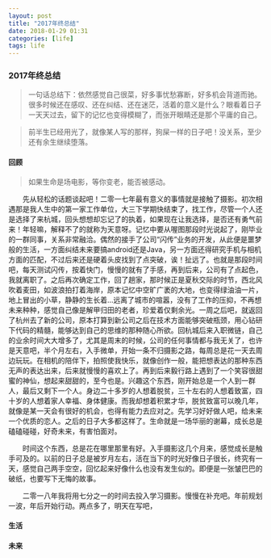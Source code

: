 ```yaml
---
layout: post
title: "2017年终总结"
date: 2018-01-29 01:31
categories: [life]
tags: life
---
```


### 2017年终总结

> 一句话总结下：依然感觉自己很菜，好多事忧愁寡断，好多机会背道而驰。很多时候还在感叹、还在纠结、还在迷茫，活着的意义是什么？眼看着日子一天天过去，留下的记忆也变得模糊了，而张开眼睛还是那个平庸的自己。

> 前半生已经用光了，就像某人写的那样，狗屎一样的日子吧！没关系，至少还有余生继续堕落。

#### 回顾

> 如果生命是场电影，等你变老，能否被感动。

&emsp;&emsp;先从轻松的话题谈起吧！二零一七年最有意义的事情就是接触了摄影。初次相遇那是我人生中的第一家工作单位，大三下学期快结束了，找工作，尽管一个人还是选择了来杭城，回头想想却忘记了的执着，如果现在让我选择，是否还有勇气前来！年轻嘛，解释不了的就称为天意呀。记忆中要从喔图那段时光说起了，刚毕业的一群同事，关系非常融洽。偶然的接手了公司“闪传”业务的开发，从此便是噩梦般的生活，一方面纠结未来要搞android还是Java，另一方面还得研究手机与相机方面的匹配，不过后来还是硬着头皮找到了点突破，诶！扯远了。也就是那段时间吧，每天测试闪传，按着快门，慢慢的就有了手感，再到后来，公司有了点起色，我就离职了。之后再次确定工作，回了趟家，那时候正是夏秋交际的时节，西北风吹着麦田，如波浪拍打着海岸，原本记忆中空旷广袤的大地，也变得绿油油一片，地上冒出的小草，静静的生长着...远离了城市的喧嚣，没有了工作的压抑，不再想未来种种，感觉自己像是解甲归田的老者，珍爱着仅剩余光。一周之后吧，就返回了杭州去了新的公司，原本打算到新公司之后在技术方面能够突破瓶颈，用心钻研下代码的精髓，能够达到自己的思维的那种随心所欲。回杭城后来入职微链，自己的业余时间大大增多了，尤其是周末的时候，公司的任何事情都与我无关了，也许是天意吧，半个月左右，入手微单，开始一条不归摄影之路，每周总是花一天去周边玩玩。在相机的陪伴下，拍照使我快乐，就像创作一般，能把想表达的那种东西无声的表达出来，后来就慢慢的喜欢上了。再到后来毅行路上遇到了一个笑容很甜蜜的神仙，想起来甜甜的，至今也是。兴趣这个东西，刚开始总是一个人到一群人，最后又剩下一个人。身边二十多岁的人想着脱贫，三十左右的人想着致富，四十岁的人想着家人幸福、身体健康。而我却想着积累才华，脱贫致富可以晚几年，就像是某一天会有很好的机会，也得有能力去应对之。先学习好好做人吧，给未来一个优质的恋人。之后的日子大多都这样了。生命就是一场华丽的谢幕，成长总是磕磕碰碰，好奇未来，有害怕面对。

&emsp;&emsp;时间这个东西，总是花在哪里那里有好。入手摄影这几个月来，感觉成长是触手可及的。以前的日子总是被岁月左右，活在当下的时光好像日子很长，终究有一天，感觉自己两手空空，回忆起来好像什么也没有发生似的。即便是一张皱巴巴的破纸，也要写下无悔的故事。

&emsp;&emsp;二零一八年我将用七分之一的时间去投入学习摄影。慢慢在补充吧。年前规划一波，年后开始行动。两点多了，明天在写吧，

#### 生活

#### 未来
